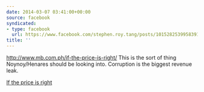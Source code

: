 ```yaml
---
date: 2014-03-07 03:41:00+00:00
source: facebook
syndicated:
- type: facebook
  url: https://www.facebook.com/stephen.roy.tang/posts/10152825399583912
title: ''
---
```


http://www.mb.com.ph/if-the-price-is-right/ This is the sort of thing Noynoy/Henares should be looking into. Corruption is the biggest revenue leak.

[If the price is right](http://www.mb.com.ph/if-the-price-is-right/)